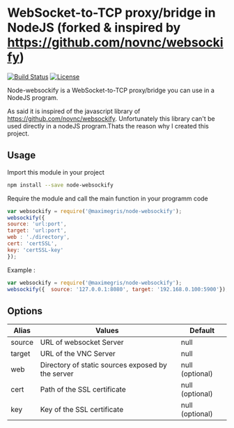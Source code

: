 # WebSocket-to-TCP proxy/bridge in NodeJS (forked & inspired by https://github.com/novnc/websockify)
[![Build Status](https://travis-ci.org/maximegris/node-websockify.svg?branch=master)](https://travis-ci.org/maximegris/node-websockify) 
[![License](https://img.shields.io/badge/license-MIT-green.svg?style=flat)](https://github.com/maximegris/node-websockify/blob/master/LICENSE.md)


Node-websockify is a WebSocket-to-TCP proxy/bridge you can use in a NodeJS program. 

As said it is inspired of the javascript library of https://github.com/novnc/websockify. Unfortunately this library can't be used directly in a nodeJS program.Thats the reason why I created this project.

## Usage ##

Import this module in your project

```bash
npm install --save node-websockify
```

Require the module and call the main function in your programm code

```javascript
var websockify = require('@maximegris/node-websockify');
websockify({
source: 'url:port',
target: 'url:port',
web : './directory',
cert: 'certSSL',
key: 'certSSL-key'
});
```

Example :

```javascript
var websockify = require('@maximegris/node-websockify');
websockify({  source: '127.0.0.1:8080', target: '192.168.0.100:5900'});
```

## Options ##

| Alias  | Values  | Default  |
|---|---|---|
| source | URL of websocket Server | null |
| target | URL of the VNC Server  | null  |
| web | Directory of static sources exposed by the server | null  (optional) |
| cert | Path of the SSL certificate | null (optional) |
| key | Key of the SSL certificate | null (optional) |

